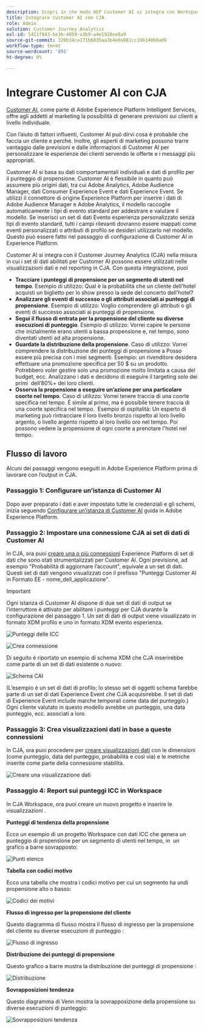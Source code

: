 ```yaml
---
description: Scopri in che modo AEP Customer AI si integra con Workspace in CJA.
title: Integrare Customer AI con CJA
role: Admin
solution: Customer Journey Analytics
exl-id: 5411f843-be3b-4059-a3b9-a4e1928ee8a9
source-git-commit: 320b34ca171bb835aa3b4a9a981cc19b14060ad9
workflow-type: tm+mt
source-wordcount: '891'
ht-degree: 0%

---
```


# Integrare Customer AI con CJA

[Customer AI](https://experienceleague.adobe.com/docs/experience-platform/intelligent-services/customer-ai/overview.html?lang=en), come parte di Adobe Experience Platform Intelligent Services, offre agli addetti al marketing la possibilità di generare previsioni sui clienti a livello individuale.

Con l’aiuto di fattori influenti, Customer AI può dirvi cosa è probabile che faccia un cliente e perché. Inoltre, gli esperti di marketing possono trarre vantaggio dalle previsioni e dalle informazioni di Customer AI per personalizzare le esperienze dei clienti servendo le offerte e i messaggi più appropriati.

Customer AI si basa su dati comportamentali individuali e dati di profilo per il punteggio di propensione. Customer AI è flessibile in quanto può assumere più origini dati, tra cui Adobe Analytics, Adobe Audience Manager, dati Consumer Experience Event e dati Experience Event. Se utilizzi il connettore di origine Experience Platform per inserire i dati di Adobe Audience Manager e Adobe Analytics, il modello raccoglie automaticamente i tipi di evento standard per addestrare e valutare il modello. Se inserisci un set di dati Evento esperienza personalizzato senza tipi di evento standard, tutti i campi rilevanti dovranno essere mappati come eventi personalizzati o attributi di profilo se desideri utilizzarlo nel modello. Questo può essere fatto nel passaggio di configurazione di Customer AI in Experience Platform. &#x200B;

Customer AI si integra con il Customer Journey Analytics (CJA) nella misura in cui i set di dati abilitati per Customer AI possono essere utilizzati nelle visualizzazioni dati e nel reporting in CJA. Con questa integrazione, puoi

* **Tracciare i punteggi di propensione per un segmento di utenti nel tempo**. Esempio di utilizzo: Qual è la probabilità che un cliente dell&#39;hotel acquisti un biglietto per lo show presso la sede del concerto dell&#39;hotel?
* **Analizzare gli eventi di successo o gli attributi associati ai punteggi di propensione**. &#x200B;Esempio di utilizzo: Voglio comprendere gli attributi o gli eventi di successo associati ai punteggi di propensione.
* **Segui il flusso di entrata per la propensione del cliente su diverse esecuzioni di punteggio**. Esempio di utilizzo: Vorrei capire le persone che inizialmente erano utenti a bassa propensione e, nel tempo, sono diventati utenti ad alta propensione. &#x200B;
* **Guardate la distribuzione della propensione**. Caso di utilizzo: Vorrei comprendere la distribuzione dei punteggi di propensione a Posso essere più precisa con i miei segmenti. &#x200B;Esempio: un rivenditore desidera effettuare una promozione specifica per 50 $ su un prodotto. Potrebbero voler gestire solo una promozione molto limitata a causa del budget, ecc. Analizzano i dati e decidono di eseguire il targeting solo dei primi &#x200B; dell’80%+ dei loro clienti.
* **Osserva la propensione a eseguire un’azione per una particolare coorte nel tempo**. Caso di utilizzo: Vorrei tenere traccia di una coorte specifica nel tempo. È simile al primo, ma è possibile tenere traccia di una coorte specifica nel tempo. &#x200B; Esempio di ospitalità: Un esperto di marketing può rintracciare il loro livello bronzo rispetto al loro livello argento, o livello argento rispetto al loro livello oro nel tempo. Poi possono vedere la propensione di ogni coorte a prenotare l&#39;hotel nel tempo. &#x200B;

## Flusso di lavoro

Alcuni dei passaggi vengono eseguiti in Adobe Experience Platform prima di lavorare con l’output in CJA.

### Passaggio 1: Configurare un’istanza di Customer AI

Dopo aver preparato i dati e aver impostato tutte le credenziali e gli schemi, inizia seguendo [Configurare un’istanza di Customer AI](https://experienceleague.adobe.com/docs/experience-platform/intelligent-services/customer-ai/user-guide/configure.html?lang=en) guida in Adobe Experience Platform.

### Passaggio 2: Impostare una connessione CJA ai set di dati di Customer AI

In CJA, ora puoi [creare una o più connessioni](/help/connections/create-connection.md) Experience Platform di set di dati che sono stati strumentalizzati per Customer AI. Ogni previsione, ad esempio &quot;Probabilità di aggiornare l’account&quot;, equivale a un set di dati. Questi set di dati vengono visualizzati con il prefisso &quot;Punteggi Customer AI in Formato EE - nome_dell_applicazione&quot;.

>[!IMPORTANT]
>
>Ogni istanza di Customer AI dispone di due set di dati di output se l’interruttore è attivato per abilitare i punteggi per CJA durante la configurazione del passaggio 1. Un set di dati di output viene visualizzato in formato XDM profilo e uno in formato XDM evento esperienza.

![Punteggi delle ICC](assets/cai-scores.png)

![Crea connessione](assets/create-conn.png)

Di seguito è riportato un esempio di schema XDM che CJA inserirebbe come parte di un set di dati esistente o nuovo:

![Schema CAI](assets/cai-schema.png)

(L’esempio è un set di dati di profilo; lo stesso set di oggetti schema farebbe parte di un set di dati Experience Event che CJA acquisirebbe. Il set di dati di Experience Event include marche temporali come data del punteggio.) Ogni cliente valutato in questo modello avrebbe un punteggio, una data punteggio, ecc. associati a loro.

### Passaggio 3: Crea visualizzazioni dati in base a queste connessioni

In CJA, ora puoi procedere per [creare visualizzazioni dati](/help/data-views/create-dataview.md) con le dimensioni (come punteggio, data del punteggio, probabilità e così via) e le metriche inserite come parte della connessione stabilita.

![Creare una visualizzazione dati](assets/create-dataview.png)

### Passaggio 4: Report sui punteggi ICC in Workspace

In CJA Workspace, ora puoi creare un nuovo progetto e inserire le visualizzazioni .

**Punteggi di tendenza della propensione**

Ecco un esempio di un progetto Workspace con dati ICC che genera un punteggio di propensione per un segmento di utenti nel tempo, in &#x200B; un grafico a barre sovrapposto:

![Punti elenco](assets/workspace-scores.png)

**Tabella con codici motivo**

Ecco una tabella che mostra i codici motivo per cui un segmento ha un &#x200B; di propensione alto o basso:

![Codici dei motivi](assets/reason-codes.png)

**Flusso di ingresso per la propensione del cliente**

Questo diagramma di flusso mostra il flusso di ingresso per la propensione del cliente su diverse esecuzioni di punteggio &#x200B;:

![Flusso di ingresso](assets/flow.png)

**Distribuzione dei punteggi di propensione**

Questo grafico a barre mostra la distribuzione dei punteggi di propensione &#x200B;:

![Distribuzione](assets/distribution.png)

**Sovrapposizioni tendenza**

Questo diagramma di Venn mostra la sovrapposizione della propensione su diverse esecuzioni di punteggio:

![Sovrapposizioni tendenza](assets/venn.png)
